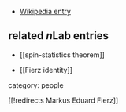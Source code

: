 
* [Wikipedia entry](https://en.wikipedia.org/wiki/Markus_Fierz)


## related $n$Lab entries

* [[spin-statistics theorem]]

* [[Fierz identity]]

category: people


[[!redirects Markus Eduard Fierz]]
